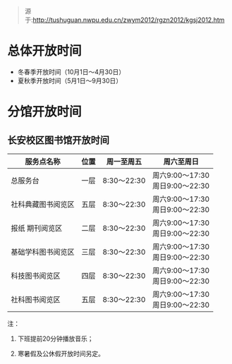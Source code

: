 > 源于:<http://tushuguan.nwpu.edu.cn/zwym2012/rgzn2012/kgsj2012.htm>

# 总体开放时间

- 冬春季开放时间（10月1日～4月30日）
- 夏秋季开放时间（5月1日～9月30日）

# 分馆开放时间

## 长安校区图书馆开放时间

| 服务点名称         | 位置 | 周一至周五  | 周六至周日                           |
| ------------------ | ---- | ----------- | ------------------------------------ |
| 总服务台           | 一层 | 8:30～22:30 | 周六9:00～17:30<br />周日9:00～22:30 |
| 社科典藏图书阅览区 | 五层 | 8:30～22:30 | 周六9:00～17:30<br />周日9:00～22:30 |
| 报纸 期刊阅览区    | 二层 | 8:30～22:30 | 周六9:00～17:30<br />周日9:00～22:30 |
| 基础学科图书阅览区 | 三层 | 8:30～22:30 | 周六9:00～17:30<br />周日9:00～22:30 |
| 科技图书阅览区     | 四层 | 8:30～22:30 | 周六9:00～17:30<br />周日9:00～22:30 |
| 社科图书阅览区     | 五层 | 8:30～22:30 | 周六9:00～17:30<br />周日9:00～22:30 |

注：

1. 下班提前20分钟播放音乐；

2. 寒暑假及公休假开放时间另定。